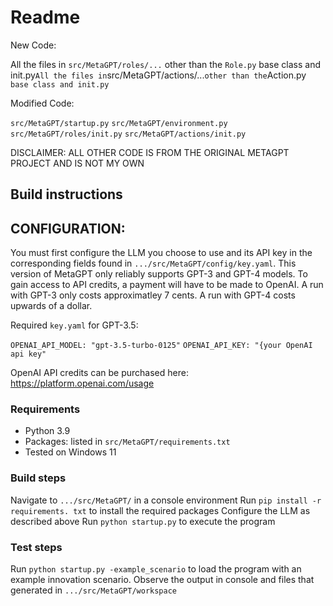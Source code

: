 # Readme

New Code:

All the files in `src/MetaGPT/roles/...` other than the `Role.py` base class and init.py`
All the files in `src/MetaGPT/actions/...` other than the `Action.py` base class and init.py`

Modified Code:

`src/MetaGPT/startup.py`
`src/MetaGPT/environment.py`
`src/MetaGPT/roles/init.py`
`src/MetaGPT/actions/init.py`

DISCLAIMER: ALL OTHER CODE IS FROM THE ORIGINAL METAGPT PROJECT AND IS NOT MY OWN


## Build instructions

## CONFIGURATION:

You must first configure the LLM you choose to use and its API key in the corresponding fields found in `.../src/MetaGPT/config/key.yaml`. This version of MetaGPT only reliably supports GPT-3 and GPT-4 models. To gain access to API credits, a payment will have to be made to OpenAI. A run with GPT-3 only costs approximatley 7 cents. A run with GPT-4 costs upwards of a dollar.

Required `key.yaml` for GPT-3.5:

`OPENAI_API_MODEL: "gpt-3.5-turbo-0125"`
`OPENAI_API_KEY: "{your OpenAI api key"`

OpenAI API credits can be purchased here: https://platform.openai.com/usage


### Requirements

* Python 3.9
* Packages: listed in `src/MetaGPT/requirements.txt` 
* Tested on Windows 11

### Build steps

Navigate to `.../src/MetaGPT/` in a console environment
Run `pip install -r requirements. txt` to install the required packages
Configure the LLM as described above
Run `python startup.py` to execute the program

### Test steps

Run `python startup.py -example_scenario` to load the program with an example innovation scenario. Observe the output in console and files that generated in `.../src/MetaGPT/workspace`

